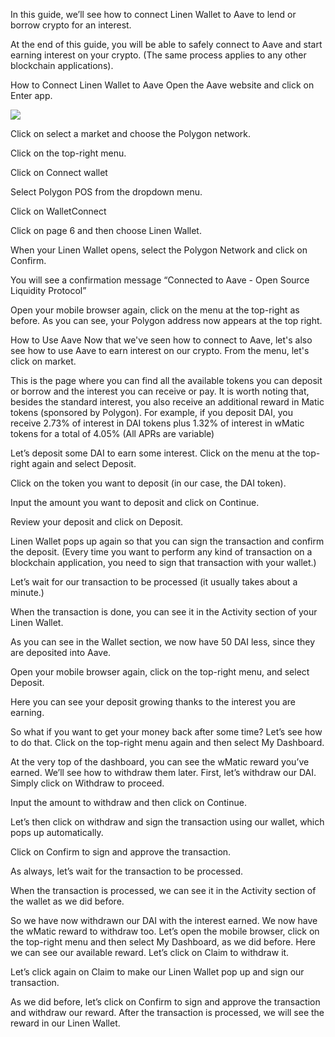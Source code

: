 In this guide, we’ll see how to connect Linen Wallet to Aave to lend or borrow crypto for an interest.

At the end of this guide, you will be able to safely connect to Aave and start earning interest on your crypto. (The same process applies to any other blockchain applications).

How to Connect Linen Wallet to Aave
Open the Aave website and click on Enter app.

<img src="https://downloads.intercomcdn.com/i/o/463526974/0ed7938394e6e3d032afbfcf/Aave1C-min-min.png">

Click on select a market and choose the Polygon network.


Click on the top-right menu.


Click on Connect wallet


Select Polygon POS from the dropdown menu.


Click on WalletConnect


Click on page 6 and then choose Linen Wallet.


When your Linen Wallet opens, select the Polygon Network and click on Confirm.


You will see a confirmation message “Connected to Aave - Open Source Liquidity Protocol”


Open your mobile browser again, click on the menu at the top-right as before. As you can see, your Polygon address now appears at the top right.


How to Use Aave
Now that we've seen how to connect to Aave, let's also see how to use Aave to earn interest on our crypto. From the menu, let's click on market.



This is the page where you can find all the available tokens you can deposit or borrow and the interest you can receive or pay.
It is worth noting that, besides the standard interest, you also receive an additional reward in Matic tokens (sponsored by Polygon). For example, if you deposit DAI, you receive 2.73% of interest in DAI tokens plus 1.32% of interest in wMatic tokens for a total of 4.05% (All APRs are variable)



Let’s deposit some DAI to earn some interest. Click on the menu at the top-right again and select Deposit.


Click on the token you want to deposit (in our case, the DAI token).


Input the amount you want to deposit and click on Continue.


Review your deposit and click on Deposit.


Linen Wallet pops up again so that you can sign the transaction and confirm the deposit. (Every time you want to perform any kind of transaction on a blockchain application, you need to sign that transaction with your wallet.)


Let’s wait for our transaction to be processed (it usually takes about a minute.)


When the transaction is done, you can see it in the Activity section of your Linen Wallet.


As you can see in the Wallet section, we now have 50 DAI less, since they are deposited into Aave.


Open your mobile browser again, click on the top-right menu, and select Deposit.


Here you can see your deposit growing thanks to the interest you are earning.


So what if you want to get your money back after some time? Let’s see how to do that. Click on the top-right menu again and then select My Dashboard.


At the very top of the dashboard, you can see the wMatic reward you’ve earned. We’ll see how to withdraw them later. First, let’s withdraw our DAI. Simply click on Withdraw to proceed.


Input the amount to withdraw and then click on Continue.


Let’s then click on withdraw and sign the transaction using our wallet, which pops up automatically.


Click on Confirm to sign and approve the transaction.


As always, let’s wait for the transaction to be processed.


When the transaction is processed, we can see it in the Activity section of the wallet as we did before.


So we have now withdrawn our DAI with the interest earned. We now have the wMatic reward to withdraw too. Let’s open the mobile browser, click on the top-right menu and then select My Dashboard, as we did before.
Here we can see our available reward. Let’s click on Claim to withdraw it.



Let’s click again on Claim to make our Linen Wallet pop up and sign our transaction.


As we did before, let’s click on Confirm to sign and approve the transaction and withdraw our reward. After the transaction is processed, we will see the reward in our Linen Wallet.


